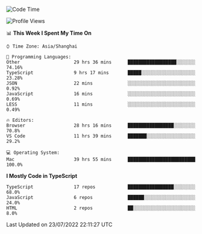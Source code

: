 <!--START_SECTION:waka-->
![Code Time](http://img.shields.io/badge/Code%20Time-0%20secs-blue)

![Profile Views](http://img.shields.io/badge/Profile%20Views-6-blue)

📊 **This Week I Spent My Time On** 

```text
⌚︎ Time Zone: Asia/Shanghai

💬 Programming Languages: 
Other                    29 hrs 36 mins      ██████████████████░░░░░░░   74.16% 
TypeScript               9 hrs 17 mins       █████░░░░░░░░░░░░░░░░░░░░   23.28% 
JSON                     22 mins             ░░░░░░░░░░░░░░░░░░░░░░░░░   0.92% 
JavaScript               16 mins             ░░░░░░░░░░░░░░░░░░░░░░░░░   0.69% 
LESS                     11 mins             ░░░░░░░░░░░░░░░░░░░░░░░░░   0.49%

🔥 Editors: 
Browser                  28 hrs 16 mins      █████████████████░░░░░░░░   70.8% 
VS Code                  11 hrs 39 mins      ███████░░░░░░░░░░░░░░░░░░   29.2%

💻 Operating System: 
Mac                      39 hrs 55 mins      █████████████████████████   100.0%

```

**I Mostly Code in TypeScript** 

```text
TypeScript               17 repos            █████████████████░░░░░░░░   68.0% 
JavaScript               6 repos             ██████░░░░░░░░░░░░░░░░░░░   24.0% 
HTML                     2 repos             ██░░░░░░░░░░░░░░░░░░░░░░░   8.0%

```



 Last Updated on 23/07/2022 22:11:27 UTC
<!--END_SECTION:waka-->
